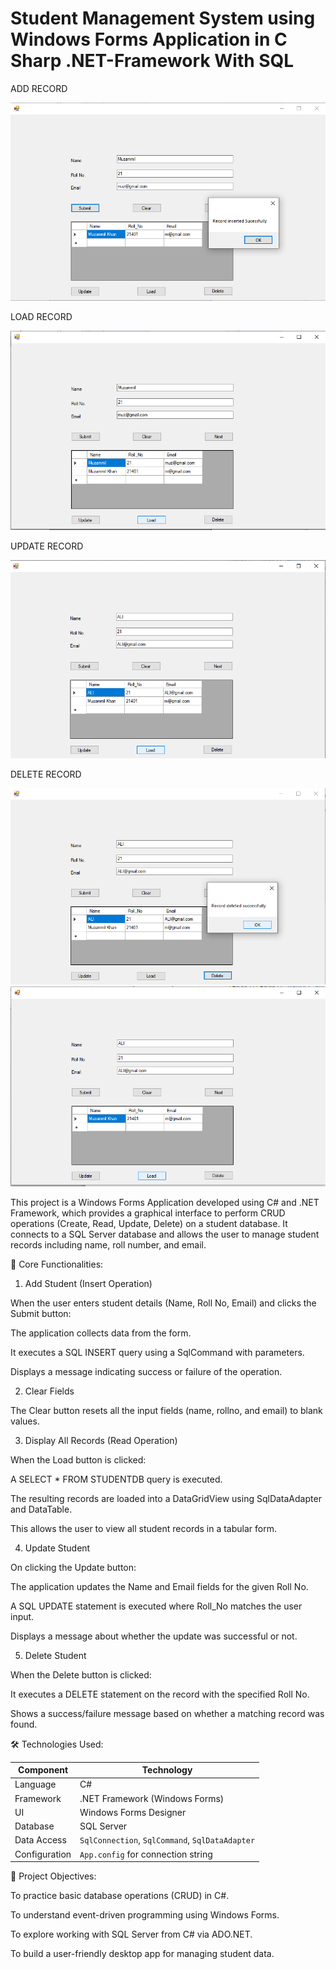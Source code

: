 # Student Management System using Windows Forms Application in C Sharp .NET-Framework With SQL

ADD RECORD

![image alt](https://github.com/Muzammil-khan-uni/Student-Management-System-using-Windows-Forms-Application-in-C-Sharp-.NET-Framework/blob/main/SS/ADD%20RECORD.png)

LOAD RECORD

![image alt](https://github.com/Muzammil-khan-uni/Student-Management-System-using-Windows-Forms-Application-in-C-Sharp-.NET-Framework/blob/main/SS/LOAD%20RECORD.png)

UPDATE RECORD

![image alt](https://github.com/Muzammil-khan-uni/Student-Management-System-using-Windows-Forms-Application-in-C-Sharp-.NET-Framework/blob/main/SS/UPDATE%20RECORD.png)

DELETE RECORD

![image alt](https://github.com/Muzammil-khan-uni/Student-Management-System-using-Windows-Forms-Application-in-C-Sharp-.NET-Framework/blob/main/SS/DELETE%20RECORD.png)
![image alt](https://github.com/Muzammil-khan-uni/Student-Management-System-using-Windows-Forms-Application-in-C-Sharp-.NET-Framework/blob/main/SS/DELETE%20RECORD1.png)

This project is a Windows Forms Application developed using C# and .NET Framework, which provides a graphical interface to perform CRUD operations (Create, Read, Update, Delete) on a student database. It connects to a SQL Server database and allows the user to manage student records including name, roll number, and email.

🧱 Core Functionalities:

1. Add Student (Insert Operation)

When the user enters student details (Name, Roll No, Email) and clicks the Submit button:

The application collects data from the form.

It executes a SQL INSERT query using a SqlCommand with parameters.

Displays a message indicating success or failure of the operation.

2. Clear Fields

The Clear button resets all the input fields (name, rollno, and email) to blank values.

3. Display All Records (Read Operation)

When the Load button is clicked:

A SELECT * FROM STUDENTDB query is executed.

The resulting records are loaded into a DataGridView using SqlDataAdapter and DataTable.

This allows the user to view all student records in a tabular form.

4. Update Student

On clicking the Update button:

The application updates the Name and Email fields for the given Roll No.

A SQL UPDATE statement is executed where Roll_No matches the user input.

Displays a message about whether the update was successful or not.

5. Delete Student

When the Delete button is clicked:

It executes a DELETE statement on the record with the specified Roll No.

Shows a success/failure message based on whether a matching record was found.

🛠️ Technologies Used:

| Component     | Technology                                      |
| ------------- | ----------------------------------------------- |
| Language      | C#                                              |
| Framework     | .NET Framework (Windows Forms)                  |
| UI            | Windows Forms Designer                          |
| Database      | SQL Server                                      |
| Data Access   | `SqlConnection`, `SqlCommand`, `SqlDataAdapter` |
| Configuration | `App.config` for connection string              |

🎯 Project Objectives:

To practice basic database operations (CRUD) in C#.

To understand event-driven programming using Windows Forms.

To explore working with SQL Server from C# via ADO.NET.

To build a user-friendly desktop app for managing student data.
